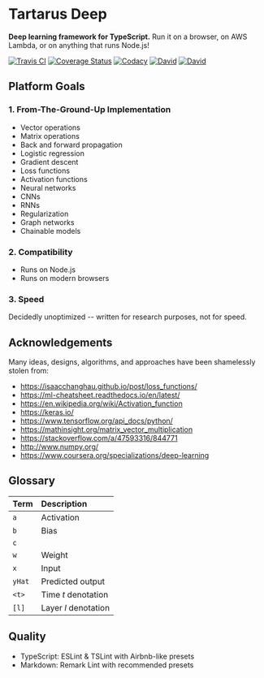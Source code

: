 # Tartarus Deep

**Deep learning framework for TypeScript.** Run it on a browser, on AWS Lambda, or on anything that runs Node.js!


[![Travis CI](https://travis-ci.org/franksrevenge/tartarus-deep.svg?branch=master)](https://travis-ci.org/franksrevenge/tartarus-deep/)
[![Coverage Status](https://coveralls.io/repos/github/franksrevenge/tartarus-deep/badge.svg?branch=master)](https://coveralls.io/github/franksrevenge/tartarus-deep?branch=master)
[![Codacy](https://api.codacy.com/project/badge/Grade/8279d1926eed411cae160fc6c9156560)](https://www.codacy.com/app/franksrevenge/tartarus-deep?utm_source=github.com&amp;utm_medium=referral&amp;utm_content=franksrevenge/tartarus-deep&amp;utm_campaign=Badge_Grade)
[![David](https://david-dm.org/franksrevenge/tartarus-deep.svg)](https://david-dm.org/franksrevenge/tartarus-deep)
[![David](https://david-dm.org/franksrevenge/tartarus-deep/dev-status.svg)](https://david-dm.org/franksrevenge/tartarus-deep?type=dev)


## Platform Goals

### 1. From-The-Ground-Up Implementation

*   Vector operations
*   Matrix operations
*   Back and forward propagation
*   Logistic regression
*   Gradient descent
*   Loss functions
*   Activation functions
*   Neural networks
*   CNNs
*   RNNs
*   Regularization
*   Graph networks
*   Chainable models


### 2. Compatibility

*   Runs on Node.js
*   Runs on modern browsers


### 3. Speed

Decidedly unoptimized -- written for research purposes, not for speed.



## Acknowledgements

Many ideas, designs, algorithms, and approaches have been shamelessly stolen from:

*   <https://isaacchanghau.github.io/post/loss_functions/>
*   <https://ml-cheatsheet.readthedocs.io/en/latest/>
*   <https://en.wikipedia.org/wiki/Activation_function>
*   <https://keras.io/>
*   <https://www.tensorflow.org/api_docs/python/>
*   <https://mathinsight.org/matrix_vector_multiplication>
*   <https://stackoverflow.com/a/47593316/844771>
*   <http://www.numpy.org/>
*   <https://www.coursera.org/specializations/deep-learning>


## Glossary

| Term                 | Description                                            |
| :------------------- | :------------------------------------------------------|
| `a` | Activation |
| `b` | Bias |
| `c` |  |
| `w` | Weight |
| `x` | Input |
| `yHat` | Predicted output
| `<t>` | Time _t_ denotation |
| `[l]` | Layer _l_ denotation |




## Quality

*   TypeScript: ESLint & TSLint with Airbnb-like presets
*   Markdown: Remark Lint with recommended presets
